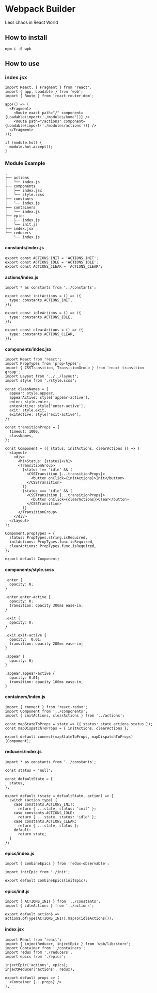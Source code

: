 # Webpack Builder

Less chaos in React World

## How to install

    npm i -S wpb
    
## How to use 

### index.jsx

    import React, { Fragment } from 'react';
    import { app, Loadable } from 'wpb';
    import { Route } from 'react-router-dom';
    
    app(() => (
      <Fragment>
        <Route exact path="/" component={Loadable(import('./modules/home'))} />
        <Route path="/actions" component={Loadable(import('./modules/actions'))} />
      </Fragment>
    ));
    
    if (module.hot) {
      module.hot.accept();
    }
    
### Module Example

    .
    ├── actions
    │   └── index.js
    ├── components
    │   ├── index.jsx
    │   └── style.scss
    ├── constants
    │   └── index.js
    ├── containers
    │   └── index.js
    ├── epics
    │   ├── index.js
    │   └── init.js
    ├── index.jsx
    └── reducers
        └── index.js

#### constants/index.js

    export const ACTIONS_INIT = 'ACTIONS_INIT';
    export const ACTIONS_IDLE = 'ACTIONS_IDLE';
    export const ACTIONS_CLEAR = 'ACTIONS_CLEAR';

#### actions/index.js

    import * as constants from '../constants';
    
    export const initActions = () => ({
      type: constants.ACTIONS_INIT,
    });
    
    export const idleActions = () => ({
      type: constants.ACTIONS_IDLE,
    });
    
    export const clearActions = () => ({
      type: constants.ACTIONS_CLEAR,
    });

#### components/index.jsx

    import React from 'react';
    import PropTypes from 'prop-types';
    import { CSSTransition, TransitionGroup } from 'react-transition-group';
    import Layout from '../../layout';
    import style from './style.scss';
    
    const classNames = {
      appear: style.appear,
      appearActive: style['appear-active'],
      enter: style.enter,
      enterActive: style['enter-active'],
      exit: style.exit,
      exitActive: style['exit-active'],
    };
    
    const transitionProps = {
      timeout: 1000,
      classNames,
    };
    
    const Component = ({ status, initActions, clearActions }) => (
      <Layout>
        <div>
          <h1>Status: {status}</h1>
          <TransitionGroup>
            {status !== 'idle' && (
              <CSSTransition {...transitionProps}>
                <button onClick={initActions}>Init</button>
              </CSSTransition>
            )}
            {status === 'idle' && (
              <CSSTransition {...transitionProps}>
                <button onClick={clearActions}>Clear</button>
              </CSSTransition>
            )}
          </TransitionGroup>
        </div>
      </Layout>
    );
    
    Component.propTypes = {
      status: PropTypes.string.isRequired,
      initActions: PropTypes.func.isRequired,
      clearActions: PropTypes.func.isRequired,
    };
    
    export default Component;

#### components/style.scss

    .enter {
      opacity: 0;
    }
    
    .enter.enter-active {
      opacity: 0;
      transition: opacity 300ms ease-in;
    }
    
    .exit {
      opacity: 0;
    }
    
    .exit.exit-active {
      opacity:  0.01;
      transition: opacity 200ms ease-in;
    }
    
    .appear {
      opacity: 0;
    }
    
    .appear.appear-active {
      opacity: 0.01;
      transition: opacity 100ms ease-in;
    }

#### containers/index.js

    import { connect } from 'react-redux';
    import Component from '../components';
    import { initActions, clearActions } from '../actions';
    
    const mapStateToProps = state => ({ status: state.actions.status });
    const mapDispatchToProps = { initActions, clearActions };
    
    export default connect(mapStateToProps, mapDispatchToProps)(Component);

#### reducers/index.js

    import * as constants from '../constants';
    
    const status = 'null';
    
    const defaultState = {
      status,
    };
    
    export default (state = defaultState, action) => {
      switch (action.type) {
        case constants.ACTIONS_INIT:
          return { ...state, status: 'init' };
        case constants.ACTIONS_IDLE:
          return { ...state, status: 'idle' };
        case constants.ACTIONS_CLEAR:
          return { ...state, status };
        default:
          return state;
      }
    };

#### epics/index.js

    import { combineEpics } from 'redux-observable';
    
    import initEpic from './init';
    
    export default combineEpics(initEpic);

#### epics/init.js

    import { ACTIONS_INIT } from '../constants';
    import { idleActions } from '../actions';
    
    export default action$ => action$.ofType(ACTIONS_INIT).mapTo(idleActions());

#### index.jsx

    import React from 'react';
    import { injectReducer, injectEpic } from 'wpb/lib/store';
    import Container from './containers';
    import redux from './reducers';
    import epics from './epics';
    
    injectEpic('actions', epics);
    injectReducer('actions', redux);
    
    export default props => (
      <Container {...props} />
    );

